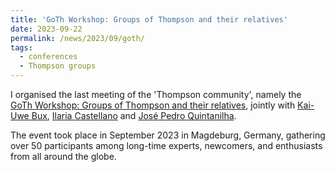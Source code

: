 ```yaml
---
title: 'GoTh Workshop: Groups of Thompson and their relatives'
date: 2023-09-22
permalink: /news/2023/09/goth/
tags:
  - conferences
  - Thompson groups
---
```


I organised the last meeting of the 'Thompson community', namely the [GoTh Workshop: Groups of Thompson and their relatives](https://trr358.math.uni-bielefeld.de/workshops/view/146), jointly with [Kai-Uwe Bux](https://www.math.uni-bielefeld.de/~bux/pg_e01.html), [Ilaria Castellano](https://sites.google.com/view/ilariacastellano/home) and [José Pedro Quintanilha](https://www.mathi.uni-heidelberg.de/~jquintanilha/). 

The event took place in September 2023 in Magdeburg, Germany, gathering over 50 participants among long-time experts, newcomers, and enthusiasts from all around the globe.